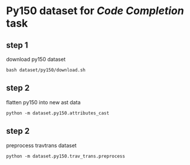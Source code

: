 # Py150 dataset for *Code Completion* task

## step 1

download py150 dataset

```shell
bash dataset/py150/download.sh
```

## step 2

flatten py150 into new ast data

```shell
python -m dataset.py150.attributes_cast
```

## step 2

preprocess travtrans dataset

```shell
python -m dataset.py150.trav_trans.preprocess
```